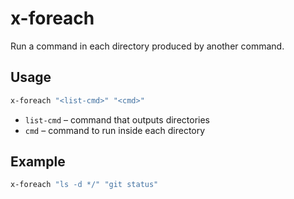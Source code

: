 # x-foreach

Run a command in each directory produced by another command.

## Usage

```bash
x-foreach "<list-cmd>" "<cmd>"
```

- `list-cmd` – command that outputs directories
- `cmd` – command to run inside each directory

## Example

```bash
x-foreach "ls -d */" "git status"
```

<!-- vim: set ft=markdown spell spelllang=en_us cc=80 : -->
